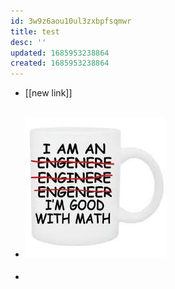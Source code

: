 ```yaml
---
id: 3w9z6aou10ul3zxbpfsqmwr
title: test
desc: ''
updated: 1685953238864
created: 1685953238864
---
```

- [[new link]]
- ![sdf.jpg](assets/sdf_1685951313419_0.jpg)
	-
-